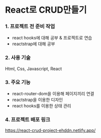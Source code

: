 # React로 CRUD만들기 

### 1. 프로젝트 전 준비 작업
- react hooks에 대해 공부 & 프로젝트로 연습
- reactstrap에 대해 공부

### 2. 사용 기술
Html, Css, Javascript, React

### 3. 주요 기능
- react-router-dom을 이용해 페이지끼리 연결
- reactstrap을 이용한  디자인
- react hooks를 이용한 상태 관리

### 4. 프로젝트 배포 링크
https://react-crud-project-ehddn.netlify.app/
